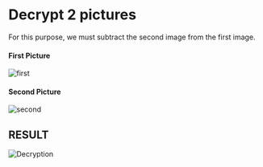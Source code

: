 # Decrypt 2 pictures
For this purpose, we must subtract the second image from the first image.

#### First Picture
![first](https://user-images.githubusercontent.com/79134287/140603362-b90e1469-0fea-4af6-b7ea-2417b36a9576.jpg)

#### Second Picture
![second](https://user-images.githubusercontent.com/79134287/140603364-c5d2221a-7f73-4a52-a0cf-b09b35933459.jpg)

## RESULT
![Decryption](https://user-images.githubusercontent.com/79134287/140603277-76da9272-eae3-4d2b-a8f4-9a8099aa0388.jpg)
